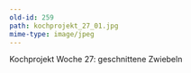 ```yaml
---
old-id: 259
path: kochprojekt_27_01.jpg
mime-type: image/jpeg
---
```

Kochprojekt Woche 27:
geschnittene Zwiebeln
